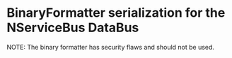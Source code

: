 # BinaryFormatter serialization for the NServiceBus DataBus

NOTE: The binary formatter has security flaws and should not be used.
